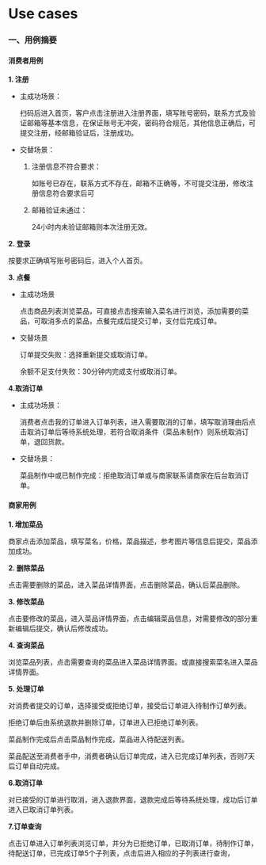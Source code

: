 # 				Use cases

### 一、用例摘要

#### 消费者用例

**1. 注册**

- 主成功场景：

  扫码后进入首页，客户点击注册进入注册界面，填写账号密码，联系方式及验证邮箱等基本信息，在保证账号无冲突，密码符合规范，其他信息正确后，可提交注册，经邮箱验证后，注册成功。

- 交替场景：

  1. 注册信息不符合要求：

     如账号已存在，联系方式不存在，邮箱不正确等，不可提交注册，修改注册信息符合要求后可

  2. 邮箱验证未通过：

     24小时内未验证邮箱则本次注册无效。

**2. 登录**

按要求正确填写账号密码后，进入个人首页。

**3. 点餐**

- 主成功场景

  点击商品列表浏览菜品，可直接点击搜索输入菜名进行浏览，添加需要的菜品，可取消多点的菜品，点餐完成后提交订单，支付后完成订单。

- 交替场景

  订单提交失败：选择重新提交或取消订单。

  余额不足支付失败：30分钟内完成支付或取消订单。

**4.取消订单**

- 主成功场景：

  消费者点击我的订单进入订单列表，进入需要取消的订单，填写取消理由后点击取消订单后等待系统处理，若符合取消条件（菜品未制作）则系统取消订单，退回货款。

- 交替场景：

  菜品制作中或已制作完成：拒绝取消订单或与商家联系请商家在后台取消订单。

#### 商家用例

**1. 增加菜品**

商家点击添加菜品，填写菜名，价格，菜品描述，参考图片等信息后提交，菜品添加成功。

**2. 删除菜品**

点击需要删除的菜品，进入菜品详情界面，点击删除菜品，确认后菜品删除。

**3. 修改菜品**

点击要修改的菜品，进入菜品详情界面，点击编辑菜品信息，对需要修改的部分重新编辑后提交，确认后修改成功。

**4. 查询菜品**

浏览菜品列表，点击需要查询的菜品进入菜品详情界面。或直接搜索菜名进入菜品详情界面。

**5. 处理订单**

对消费者提交的订单，选择接受或拒绝订单，接受后订单进入待制作订单列表。

拒绝订单后由系统退款并删除订单，订单进入已拒绝订单列表。

菜品制作完成后点击菜品制作完成，菜品进入待配送列表。

菜品配送至消费者手中，消费者确认后订单完成，进入已完成订单列表，否则7天后订单自动完成。

**6.取消订单**

对已接受的订单进行取消，进入退款界面，退款完成后等待系统处理，成功后订单进入已取消订单列表。

**7.订单查询**

点击订单进入订单列表浏览订单，并分为已拒绝订单，已取消订单，待制作订单，待配送订单，已完成订单5个子列表，点击后进入相应的子列表进行查询，